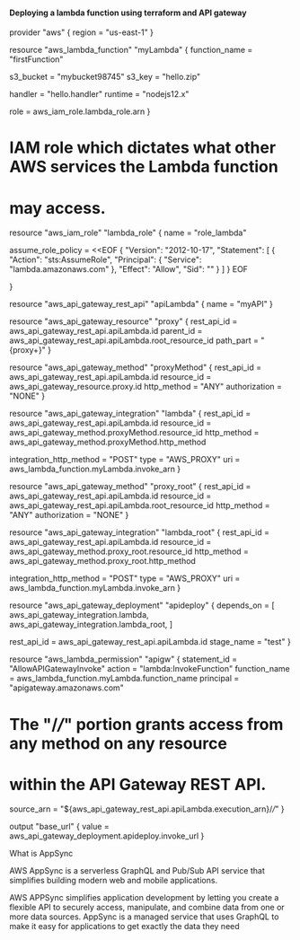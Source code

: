 #### Deploying a lambda function using terraform and API gateway

provider "aws" {
   region = "us-east-1"
}

resource "aws_lambda_function" "myLambda" {
   function_name = "firstFunction"

   
   s3_bucket = "mybucket98745"
   s3_key    = "hello.zip"

   
   handler = "hello.handler"
   runtime = "nodejs12.x"

   role = aws_iam_role.lambda_role.arn
}

 # IAM role which dictates what other AWS services the Lambda function
 # may access.
resource "aws_iam_role" "lambda_role" {
   name = "role_lambda"

   assume_role_policy = <<EOF
{
  "Version": "2012-10-17",
  "Statement": [
    {
      "Action": "sts:AssumeRole",
      "Principal": {
        "Service": "lambda.amazonaws.com"
      },
      "Effect": "Allow",
      "Sid": ""
    }
  ]
}
EOF

}

resource "aws_api_gateway_rest_api" "apiLambda" {
  name        = "myAPI"
}



resource "aws_api_gateway_resource" "proxy" {
   rest_api_id = aws_api_gateway_rest_api.apiLambda.id
   parent_id   = aws_api_gateway_rest_api.apiLambda.root_resource_id
   path_part   = "{proxy+}"
}

resource "aws_api_gateway_method" "proxyMethod" {
   rest_api_id   = aws_api_gateway_rest_api.apiLambda.id
   resource_id   = aws_api_gateway_resource.proxy.id
   http_method   = "ANY"
   authorization = "NONE"
}

resource "aws_api_gateway_integration" "lambda" {
   rest_api_id = aws_api_gateway_rest_api.apiLambda.id
   resource_id = aws_api_gateway_method.proxyMethod.resource_id
   http_method = aws_api_gateway_method.proxyMethod.http_method

   integration_http_method = "POST"
   type                    = "AWS_PROXY"
   uri                     = aws_lambda_function.myLambda.invoke_arn
}




resource "aws_api_gateway_method" "proxy_root" {
   rest_api_id   = aws_api_gateway_rest_api.apiLambda.id
   resource_id   = aws_api_gateway_rest_api.apiLambda.root_resource_id
   http_method   = "ANY"
   authorization = "NONE"
}

resource "aws_api_gateway_integration" "lambda_root" {
   rest_api_id = aws_api_gateway_rest_api.apiLambda.id
   resource_id = aws_api_gateway_method.proxy_root.resource_id
   http_method = aws_api_gateway_method.proxy_root.http_method

   integration_http_method = "POST"
   type                    = "AWS_PROXY"
   uri                     = aws_lambda_function.myLambda.invoke_arn
}


resource "aws_api_gateway_deployment" "apideploy" {
   depends_on = [
     aws_api_gateway_integration.lambda,
     aws_api_gateway_integration.lambda_root,
   ]

   rest_api_id = aws_api_gateway_rest_api.apiLambda.id
   stage_name  = "test"
}


resource "aws_lambda_permission" "apigw" {
   statement_id  = "AllowAPIGatewayInvoke"
   action        = "lambda:InvokeFunction"
   function_name = aws_lambda_function.myLambda.function_name
   principal     = "apigateway.amazonaws.com"

   # The "/*/*" portion grants access from any method on any resource
   # within the API Gateway REST API.
   source_arn = "${aws_api_gateway_rest_api.apiLambda.execution_arn}/*/*"
}


output "base_url" {
  value = aws_api_gateway_deployment.apideploy.invoke_url
}



What is AppSync

AWS AppSync is a serverless GraphQL and Pub/Sub API service that simplifies building modern web and mobile applications.

AWS APPSync simplifies application development by letting you create a flexible API to securely access, manipulate, and combine data from one or more data sources. AppSync is a managed service that uses GraphQL to make it easy for applications to get exactly the data they need